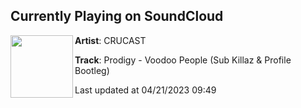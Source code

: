 ## Currently Playing on SoundCloud

[<img align="left" width="100" src="https://i1.sndcdn.com/artworks-7Yes8u0J9SjS1C3y-PNzyQA-t500x500.jpg">](https://soundcloud.com/crucast/prodigy-voodoo-people-sub-killaz-profile-bootleg)

**Artist**: CRUCAST 

**Track**: Prodigy - Voodoo People (Sub Killaz & Profile Bootleg)

Last updated at 04/21/2023 09:49
